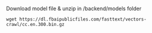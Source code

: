 Download model file & unzip in /backend/models folder

`wget https://dl.fbaipublicfiles.com/fasttext/vectors-crawl/cc.en.300.bin.gz`

